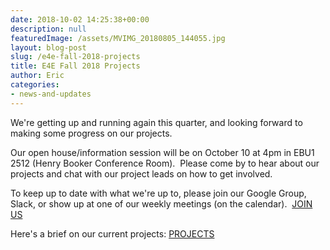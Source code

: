 ```yaml
---
date: 2018-10-02 14:25:38+00:00
description: null
featuredImage: /assets/MVIMG_20180805_144055.jpg
layout: blog-post
slug: /e4e-fall-2018-projects
title: E4E Fall 2018 Projects
author: Eric
categories:
- news-and-updates
---
```


We're getting up and running again this quarter, and looking forward to making some progress on our projects.

Our open house/information session will be on October 10 at 4pm in EBU1 2512 (Henry Booker Conference Room).  Please come by to hear about our projects and chat with our project leads on how to get involved.

To keep up to date with what we're up to, please join our Google Group, Slack, or show up at one of our weekly meetings (on the calendar).  [JOIN US](http://e4e.ucsd.edu/welcome)

Here's a brief on our current projects: [PROJECTS](https://docs.google.com/document/d/1r-0TCDMW02BCUUf1CdLw9JyRKM3eCHhF4rGGQuQDU1g/edit?usp=sharing)

